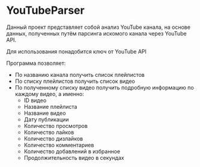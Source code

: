 # YouTubeParser

Данный проект представляет собой анализ YouTube канала, на основе данных, полученных путём парсинга искомого канала через YouTube API.

Для использования понадобится ключ от YouTube API

Программа позволяет:

- По названию канала получить список плейлистов
- По списку плейлистов получить список видео
- По полученному списку видео получить подробную информацию по каждому видео, а именно:
  * ID видео
  * Название плейлиста
  * Название видео
  * Дату публикации
  * Количество просмотров
  * Количество лайков
  * Количество дизлайков
  * Количество комментариев
  * Количество добавлений в избранное
  * Продолжительность видео в секундах
